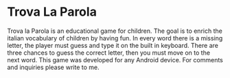 Trova La Parola
=============

Trova la Parola is an educational game for children. The goal is to enrich the italian vocabulary of children by having fun. In every word there is a missing letter, the player must guess and type it on the built in keyboard. There are three chances to guess the correct letter, then you must move on to the next word. This game was developed for any Android device. For comments and inquiries please write to me.
